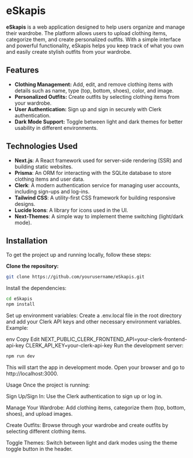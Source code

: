 
# eSkapis

**eSkapis** is a web application designed to help users organize and manage their wardrobe. The platform allows users to upload clothing items, categorize them, and create personalized outfits. With a simple interface and powerful functionality, eSkapis helps you keep track of what you own and easily create stylish outfits from your wardrobe.

## Features

- **Clothing Management:** Add, edit, and remove clothing items with details such as name, type (top, bottom, shoes), color, and image.
- **Personalized Outfits:** Create outfits by selecting clothing items from your wardrobe.
- **User Authentication:** Sign up and sign in securely with Clerk authentication.
- **Dark Mode Support:** Toggle between light and dark themes for better usability in different environments.

## Technologies Used

- **Next.js**: A React framework used for server-side rendering (SSR) and building static websites.
- **Prisma**: An ORM for interacting with the SQLite database to store clothing items and user data.
- **Clerk**: A modern authentication service for managing user accounts, including sign-ups and log-ins.
- **Tailwind CSS**: A utility-first CSS framework for building responsive designs.
- **Lucide Icons**: A library for icons used in the UI.
- **Next-Themes**: A simple way to implement theme switching (light/dark mode).

## Installation

To get the project up and running locally, follow these steps:

**Clone the repository:**
   ```bash
   git clone https://github.com/yourusername/eSkapis.git
   ```

Install the dependencies:

```bash
cd eSkapis
npm install
```
Set up environment variables:
Create a .env.local file in the root directory and add your Clerk API keys and other necessary environment variables. Example:

env
Copy
Edit
NEXT_PUBLIC_CLERK_FRONTEND_API=your-clerk-frontend-api-key
CLERK_API_KEY=your-clerk-api-key
Run the development server:

```bash
npm run dev
```
This will start the app in development mode. Open your browser and go to http://localhost:3000.

Usage
Once the project is running:

Sign Up/Sign In:
Use the Clerk authentication to sign up or log in.

Manage Your Wardrobe:
Add clothing items, categorize them (top, bottom, shoes), and upload images.

Create Outfits:
Browse through your wardrobe and create outfits by selecting different clothing items.

Toggle Themes:
Switch between light and dark modes using the theme toggle button in the header.
